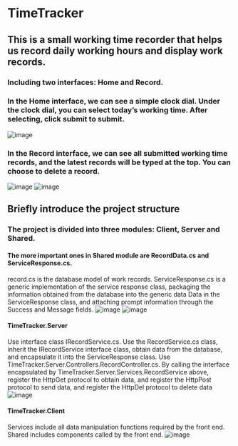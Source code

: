 # TimeTracker
## This is a small working time recorder that helps us record daily working hours and display work records.
### Including two interfaces: Home and Record.
### In the Home interface, we can see a simple clock dial. Under the clock dial, you can select today’s working time. After selecting, click submit to submit.
![image](https://github.com/19918484036/TimeTracker/assets/61899012/5cdfdb8b-0d96-40bc-b704-e863cac091e1)

### In the Record interface, we can see all submitted working time records, and the latest records will be typed at the top. You can choose to delete a record.
![image](https://github.com/19918484036/TimeTracker/assets/61899012/9bdf9276-a86b-49cb-ab00-6ef5197aaca9)
![image](https://github.com/19918484036/TimeTracker/assets/61899012/3c0c6a4f-f0c1-4050-9207-746923b8e967)

## Briefly introduce the project structure
### The project is divided into three modules: Client, Server and Shared.
#### The more important ones in Shared module are RecordData.cs and ServiceResponse.cs.
record.cs is the database model of work records.
ServiceResponse.cs is a generic implementation of the service response class, packaging the information obtained from the database into the generic data Data in the ServiceResponse class, and attaching prompt information through the Success and Message fields.
![image](https://github.com/19918484036/TimeTracker/assets/61899012/fd26ece6-ae6c-4a74-be1e-04f5673cc15e)
![image](https://github.com/19918484036/TimeTracker/assets/61899012/7ddf6f50-d499-4439-b890-0eedcaf09694)

#### TimeTracker.Server
Use interface class IRecordService.cs.
Use the RecordService.cs class, inherit the IRecordService interface class, obtain data from the database, and encapsulate it into the ServiceResponse class.
Use TimeTracker.Server.Controllers.RecordController.cs. By calling the interface encapsulated by TimeTracker.Server.Services.RecordService above, register the HttpGet protocol to obtain data, and register the HttpPost protocol to send data, and register the HttpDel protocol to delete data
![image](https://github.com/19918484036/TimeTracker/assets/61899012/abbeb3bb-755c-47d9-baf9-fda0f91ae9c1)

#### TimeTracker.Client
Services include all data manipulation functions required by the front end. Shared includes components called by the front end.
![image](https://github.com/19918484036/TimeTracker/assets/61899012/d4bc4425-32d9-449d-88e4-5591559aebac)
